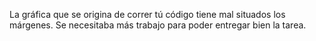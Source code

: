 La gráfica que se origina de correr tú código tiene mal situados los márgenes. Se necesitaba más trabajo para poder entregar bien la tarea. 
